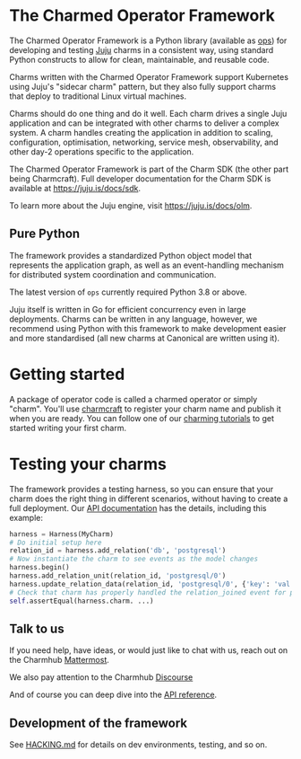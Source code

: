 # The Charmed Operator Framework

The Charmed Operator Framework is a Python library (available as [ops](https://pypi.org/project/ops/))
for developing and testing [Juju](https://juju.is/) charms in a consistent way, using standard Python constructs
to allow for clean, maintainable, and reusable code.

Charms written with the Charmed Operator Framework support Kubernetes using
Juju's "sidecar charm" pattern, but they also fully support charms that deploy
to traditional Linux virtual machines.

Charms should do one thing and do it well. Each charm drives a single Juju
application and can be integrated with other charms to deliver a complex
system. A charm handles creating the application in addition to scaling,
configuration, optimisation, networking, service mesh, observability, and other
day-2 operations specific to the application.

The Charmed Operator Framework is part of the Charm SDK (the other part being
Charmcraft). Full developer documentation for the Charm SDK is available at
https://juju.is/docs/sdk.

To learn more about the Juju engine, visit https://juju.is/docs/olm.


## Pure Python

The framework provides a standardized Python object model that represents the
application graph, as well as an event-handling mechanism for distributed
system coordination and communication.

The latest version of `ops` currently required Python 3.8 or above.

Juju itself is written in Go for efficient concurrency even in large
deployments. Charms can be written in any language, however, we recommend using
Python with this framework to make development easier and more standardised
(all new charms at Canonical are written using it).


# Getting started

A package of operator code is called a charmed operator or simply "charm".
You'll use [charmcraft](https://juju.is/docs/sdk/install-charmcraft) to
register your charm name and publish it when you are ready. You can follow one
of our [charming tutorials](https://juju.is/docs/sdk/tutorials) to get started
writing your first charm.


# Testing your charms

The framework provides a testing harness, so you can ensure that your charm
does the right thing in different scenarios, without having to create
a full deployment. Our [API documentation](https://ops.readthedocs.io/en/latest/#module-ops.testing)
has the details, including this example:

```python
harness = Harness(MyCharm)
# Do initial setup here
relation_id = harness.add_relation('db', 'postgresql')
# Now instantiate the charm to see events as the model changes
harness.begin()
harness.add_relation_unit(relation_id, 'postgresql/0')
harness.update_relation_data(relation_id, 'postgresql/0', {'key': 'val'})
# Check that charm has properly handled the relation_joined event for postgresql/0
self.assertEqual(harness.charm. ...)
```


## Talk to us

If you need help, have ideas, or would just like to chat with us, reach out on
the Charmhub [Mattermost].

We also pay attention to the Charmhub [Discourse]

And of course you can deep dive into the [API reference].

[Discourse]: https://discourse.charmhub.io/
[API reference]: https://ops.readthedocs.io/
[Mattermost]: https://chat.charmhub.io/charmhub/channels/charm-dev


## Development of the framework

See [HACKING.md](HACKING.md) for details on dev environments, testing, and so
on.

